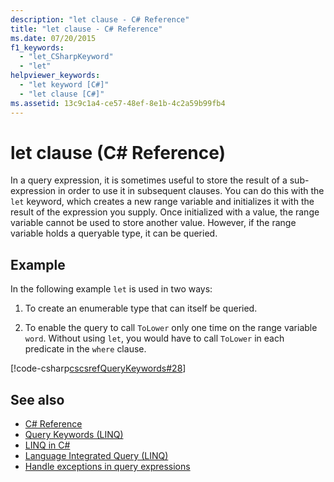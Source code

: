 ```yaml
---
description: "let clause - C# Reference"
title: "let clause - C# Reference"
ms.date: 07/20/2015
f1_keywords: 
  - "let_CSharpKeyword"
  - "let"
helpviewer_keywords: 
  - "let keyword [C#]"
  - "let clause [C#]"
ms.assetid: 13c9c1a4-ce57-48ef-8e1b-4c2a59b99fb4
---
```

# let clause (C# Reference)

In a query expression, it is sometimes useful to store the result of a sub-expression in order to use it in subsequent clauses. You can do this with the `let` keyword, which creates a new range variable and initializes it with the result of the expression you supply. Once initialized with a value, the range variable cannot be used to store another value. However, if the range variable holds a queryable type, it can be queried.

## Example

In the following example `let` is used in two ways:

1. To create an enumerable type that can itself be queried.

2. To enable the query to call `ToLower` only one time on the range variable `word`. Without using `let`, you would have to call `ToLower` in each predicate in the `where` clause.

[!code-csharp[cscsrefQueryKeywords#28](~/samples/snippets/csharp/VS_Snippets_VBCSharp/CsCsrefQueryKeywords/CS/Let.cs#28)]

## See also

- [C# Reference](../index.md)
- [Query Keywords (LINQ)](query-keywords.md)
- [LINQ in C#](../../linq/index.md)
- [Language Integrated Query (LINQ)](../../programming-guide/concepts/linq/index.md)
- [Handle exceptions in query expressions](../../linq/handle-exceptions-in-query-expressions.md)
